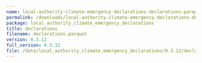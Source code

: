 ```yaml
---
name: local-authority-climate-emergency-declarations-declarations-parquet
permalink: /downloads/local-authority-climate-emergency-declarations-declarations-parquet/0_3_12
package: local_authority_climate_emergency_declarations
title: declarations
filename: declarations.parquet
version: 0.3.12
full_version: 0.3.12
file: /data/local_authority_climate_emergency_declarations/0.3.12/declarations.parquet
---
```

